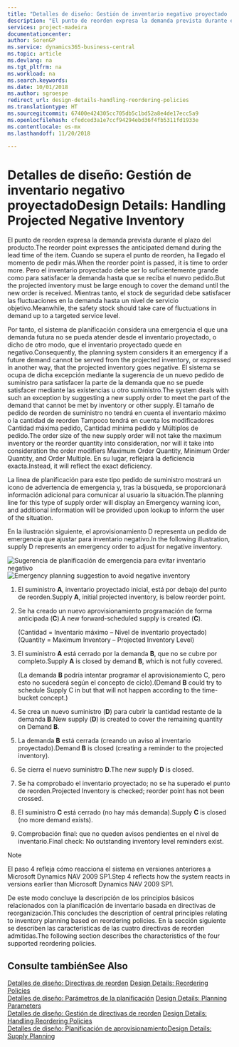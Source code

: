 ```yaml
---
title: "Detalles de diseño: Gestión de inventario negativo proyectado | Documentos de Microsoft"
description: "El punto de reorden expresa la demanda prevista durante el plazo del producto. Cuando se supera el punto de reorden, ha llegado el momento de pedir más. Pero el inventario proyectado debe ser lo suficientemente grande como para satisfacer la demanda hasta que se reciba el nuevo pedido. Mientras tanto, el stock de seguridad debe satisfacer las fluctuaciones en la demanda hasta un nivel de servicio objetivo."
services: project-madeira
documentationcenter: 
author: SorenGP
ms.service: dynamics365-business-central
ms.topic: article
ms.devlang: na
ms.tgt_pltfrm: na
ms.workload: na
ms.search.keywords: 
ms.date: 10/01/2018
ms.author: sgroespe
redirect_url: design-details-handling-reordering-policies
ms.translationtype: HT
ms.sourcegitcommit: 67400e424305cc705db5c1bd52a8e4de17ecc5a9
ms.openlocfilehash: cfedced3a1e7ccf94294ebd36f4fb5311fd1933e
ms.contentlocale: es-mx
ms.lasthandoff: 11/20/2018

---
```

# <a name="design-details-handling-projected-negative-inventory"></a><span data-ttu-id="960c8-106">Detalles de diseño: Gestión de inventario negativo proyectado</span><span class="sxs-lookup"><span data-stu-id="960c8-106">Design Details: Handling Projected Negative Inventory</span></span>
<span data-ttu-id="960c8-107">El punto de reorden expresa la demanda prevista durante el plazo del producto.</span><span class="sxs-lookup"><span data-stu-id="960c8-107">The reorder point expresses the anticipated demand during the lead time of the item.</span></span> <span data-ttu-id="960c8-108">Cuando se supera el punto de reorden, ha llegado el momento de pedir más.</span><span class="sxs-lookup"><span data-stu-id="960c8-108">When the reorder point is passed, it is time to order more.</span></span> <span data-ttu-id="960c8-109">Pero el inventario proyectado debe ser lo suficientemente grande como para satisfacer la demanda hasta que se reciba el nuevo pedido.</span><span class="sxs-lookup"><span data-stu-id="960c8-109">But the projected inventory must be large enough to cover the demand until the new order is received.</span></span> <span data-ttu-id="960c8-110">Mientras tanto, el stock de seguridad debe satisfacer las fluctuaciones en la demanda hasta un nivel de servicio objetivo.</span><span class="sxs-lookup"><span data-stu-id="960c8-110">Meanwhile, the safety stock should take care of fluctuations in demand up to a targeted service level.</span></span>  

 <span data-ttu-id="960c8-111">Por tanto, el sistema de planificación considera una emergencia el que una demanda futura no se pueda atender desde el inventario proyectado, o dicho de otro modo, que el inventario proyectado quede en negativo.</span><span class="sxs-lookup"><span data-stu-id="960c8-111">Consequently, the planning system considers it an emergency if a future demand cannot be served from the projected inventory, or expressed in another way, that the projected inventory goes negative.</span></span> <span data-ttu-id="960c8-112">El sistema se ocupa de dicha excepción mediante la sugerencia de un nuevo pedido de suministro para satisfacer la parte de la demanda que no se puede satisfacer mediante las existencias u otro suministro.</span><span class="sxs-lookup"><span data-stu-id="960c8-112">The system deals with such an exception by suggesting a new supply order to meet the part of the demand that cannot be met by inventory or other supply.</span></span> <span data-ttu-id="960c8-113">El tamaño de pedido de reorden de suministro no tendrá en cuenta el inventario máximo o la cantidad de reorden Tampoco tendrá en cuenta los modificadores Cantidad máxima pedido, Cantidad mínima pedido y Múltiplos de pedido.</span><span class="sxs-lookup"><span data-stu-id="960c8-113">The order size of the new supply order will not take the maximum inventory or the reorder quantity into consideration, nor will it take into consideration the order modifiers Maximum Order Quantity, Minimum Order Quantity, and Order Multiple.</span></span> <span data-ttu-id="960c8-114">En su lugar, reflejará la deficiencia exacta.</span><span class="sxs-lookup"><span data-stu-id="960c8-114">Instead, it will reflect the exact deficiency.</span></span>  

 <span data-ttu-id="960c8-115">La línea de planificación para este tipo pedido de suministro mostrará un icono de advertencia de emergencia y, tras la búsqueda, se proporcionará información adicional para comunicar al usuario la situación.</span><span class="sxs-lookup"><span data-stu-id="960c8-115">The planning line for this type of supply order will display an Emergency warning icon, and additional information will be provided upon lookup to inform the user of the situation.</span></span>  

 <span data-ttu-id="960c8-116">En la ilustración siguiente, el aprovisionamiento D representa un pedido de emergencia que ajustar para inventario negativo.</span><span class="sxs-lookup"><span data-stu-id="960c8-116">In the following illustration, supply D represents an emergency order to adjust for negative inventory.</span></span>  

 <span data-ttu-id="960c8-117">![Sugerencia de planificación de emergencia para evitar inventario negativo](media/nav_app_supply_planning_2_negative_inventory.png "Sugerencia de planificación de emergencia para evitar inventario negativo")</span><span class="sxs-lookup"><span data-stu-id="960c8-117">![Emergency planning suggestion to avoid negative inventory](media/nav_app_supply_planning_2_negative_inventory.png "Emergency planning suggestion to avoid negative inventory")</span></span>  

1.  <span data-ttu-id="960c8-118">El suministro **A**, inventario proyectado inicial, está por debajo del punto de reorden.</span><span class="sxs-lookup"><span data-stu-id="960c8-118">Supply **A**, initial projected inventory, is below reorder point.</span></span>  
2.  <span data-ttu-id="960c8-119">Se ha creado un nuevo aprovisionamiento programación de forma anticipada (**C**).</span><span class="sxs-lookup"><span data-stu-id="960c8-119">A new forward-scheduled supply is created (**C**).</span></span>  

     <span data-ttu-id="960c8-120">(Cantidad = Inventario máximo – Nivel de inventario proyectado)</span><span class="sxs-lookup"><span data-stu-id="960c8-120">(Quantity = Maximum Inventory – Projected Inventory Level)</span></span>  
3.  <span data-ttu-id="960c8-121">El suministro **A** está cerrado por la demanda **B**, que no se cubre por completo.</span><span class="sxs-lookup"><span data-stu-id="960c8-121">Supply **A** is closed by demand **B**, which is not fully covered.</span></span>  

     <span data-ttu-id="960c8-122">(La demanda **B** podría intentar programar el aprovisionamiento C, pero esto no sucederá según el concepto de ciclo).</span><span class="sxs-lookup"><span data-stu-id="960c8-122">(Demand **B** could try to schedule Supply C in but that will not happen according to the time-bucket concept.)</span></span>  
4.  <span data-ttu-id="960c8-123">Se crea un nuevo suministro (**D**) para cubrir la cantidad restante de la demanda **B**.</span><span class="sxs-lookup"><span data-stu-id="960c8-123">New supply (**D**) is created to cover the remaining quantity on Demand **B**.</span></span>  
5.  <span data-ttu-id="960c8-124">La demanda **B** está cerrada (creando un aviso al inventario proyectado).</span><span class="sxs-lookup"><span data-stu-id="960c8-124">Demand **B** is closed (creating a reminder to the projected inventory).</span></span>  
6.  <span data-ttu-id="960c8-125">Se cierra el nuevo suministro **D**.</span><span class="sxs-lookup"><span data-stu-id="960c8-125">The new supply **D** is closed.</span></span>  
7.  <span data-ttu-id="960c8-126">Se ha comprobado el inventario proyectado; no se ha superado el punto de reorden.</span><span class="sxs-lookup"><span data-stu-id="960c8-126">Projected Inventory is checked; reorder point has not been crossed.</span></span>  
8.  <span data-ttu-id="960c8-127">El suministro **C** está cerrado (no hay más demanda).</span><span class="sxs-lookup"><span data-stu-id="960c8-127">Supply **C** is closed (no more demand exists).</span></span>  
9. <span data-ttu-id="960c8-128">Comprobación final: que no queden avisos pendientes en el nivel de inventario.</span><span class="sxs-lookup"><span data-stu-id="960c8-128">Final check: No outstanding inventory level reminders exist.</span></span>  

> [!NOTE]  
>  <span data-ttu-id="960c8-129">El paso 4 refleja cómo reacciona el sistema en versiones anteriores a Microsoft Dynamics NAV 2009 SP1.</span><span class="sxs-lookup"><span data-stu-id="960c8-129">Step 4 reflects how the system reacts in versions earlier than Microsoft Dynamics NAV 2009 SP1.</span></span>  

 <span data-ttu-id="960c8-130">De este modo concluye la descripción de los principios básicos relacionados con la planificación de inventario basada en directivas de reorganización.</span><span class="sxs-lookup"><span data-stu-id="960c8-130">This concludes the description of central principles relating to inventory planning based on reordering policies.</span></span> <span data-ttu-id="960c8-131">En la sección siguiente se describen las características de las cuatro directivas de reorden admitidas.</span><span class="sxs-lookup"><span data-stu-id="960c8-131">The following section describes the characteristics of the four supported reordering policies.</span></span>  

## <a name="see-also"></a><span data-ttu-id="960c8-132">Consulte también</span><span class="sxs-lookup"><span data-stu-id="960c8-132">See Also</span></span>  
 <span data-ttu-id="960c8-133">[Detalles de diseño: Directivas de reorden](design-details-reordering-policies.md) </span><span class="sxs-lookup"><span data-stu-id="960c8-133">[Design Details: Reordering Policies](design-details-reordering-policies.md) </span></span>  
 <span data-ttu-id="960c8-134">[Detalles de diseño: Parámetros de la planificación](design-details-planning-parameters.md) </span><span class="sxs-lookup"><span data-stu-id="960c8-134">[Design Details: Planning Parameters](design-details-planning-parameters.md) </span></span>  
 <span data-ttu-id="960c8-135">[Detalles de diseño: Gestión de directivas de reorden](design-details-handling-reordering-policies.md) </span><span class="sxs-lookup"><span data-stu-id="960c8-135">[Design Details: Handling Reordering Policies](design-details-handling-reordering-policies.md) </span></span>  
 [<span data-ttu-id="960c8-136">Detalles de diseño: Planificación de aprovisionamiento</span><span class="sxs-lookup"><span data-stu-id="960c8-136">Design Details: Supply Planning</span></span>](design-details-supply-planning.md)

